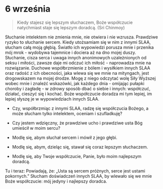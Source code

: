 
# 6 września

> Kiedy stajesz się lepszym słuchaczem, Boże współczucie natychmiast staje się lepszym doradcą. (Sri Chinmoy)

Słuchanie intelektem nie zmienia mnie, nie otwiera i nie wzrusza. Prawdziwe ryzyko to słuchanie sercem. Kiedy utożsamiam się w nim z innymi SLAA, słucham całą moją głębią. Światło ich wypowiedzi porusza mnie i przenika mój mrok - wydobywa tajemnice i dociera aż na dno mojej duszy. Słuchanie, cisza serca i uwaga innych anonimowych uzależnionych od seksu i miłości, zawsze daje mi odczuć ich miłość - naprowadza mnie na rozwiązanie. Duchowe współbrzmienie z bólem i wysiłkiem innych SLAA oraz radość z ich obecności, jaka wlewa się we mnie na mityngach, jest drogowskazem na mojej drodze. Mogę z niego odczytać wolę Siły Wyższej wobec mnie i znaleźć wskazówki, jak każdego dnia - omijając pułapki choroby i zagładę - w zdrowy sposób dbać o siebie i innych: współczuć, działać, cieszyć się i kochać. Boże współczucie doradza mi tym lepiej, im lepiej słyszę je w wypowiedziach innych SLAA.

- Czy, współbrzmiąc z innymi SLAA, radzę się współczucia Bożego, a może słucham tylko intelektem, oceniam i szufladkuję?
- Czy jestem wdzięczny, że prawdziwe ucho i prawdziwe usta Bóg umieścił w moim sercu?

- Modlę się, abym słuchał sercem i mówił z jego głębi.
- Modlę się, abym, dzieląc się, stawał się coraz lepszym słuchaczem.
- Modlę się, aby Twoje współczucie, Panie, było moim najlepszym doradcą.

Tu i teraz: Powiadają, że: „Usta są sercem próżnych, serce jest ustami pokornych.” Słucham doświadczeń innych SLAA, by wlewało się we mnie Boże współczucie: mój jedyny i najlepszy doradca.
